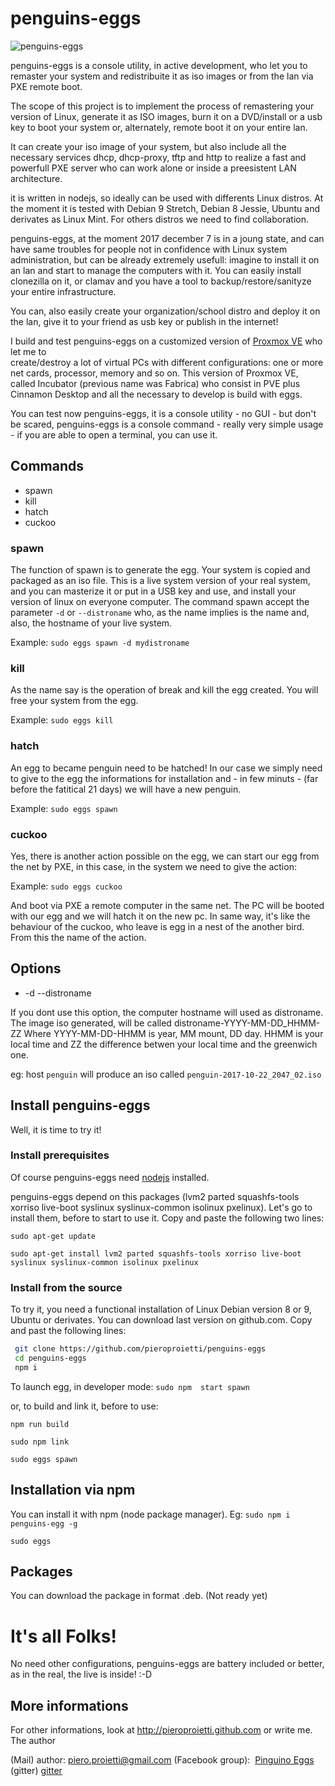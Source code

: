 # penguins-eggs

![penguins-eggs](https://github.com/pieroproietti/penguins-eggs/blob/master/src/assets/penguins-eggs.png?raw=true)

penguins-eggs is a console utility, in active development, who let you to
remaster your system and redistribuite it as iso images or from the lan via PXE
remote boot.

The scope of this project is to implement the process of remastering your
version of Linux, generate it as ISO images, burn it on a DVD/install or a usb
key to boot your system or, alternately, remote boot it on your entire lan.

It can create your iso image of your system, but also include all the necessary 
services dhcp, dhcp-proxy, tftp and http to realize a fast and powerfull PXE 
server who can work alone or inside a preesistent LAN architecture.

it is written in nodejs, so ideally can be used with differents Linux distros.
At the moment it is tested with Debian 9 Stretch, Debian 8 Jessie, Ubuntu and
derivates as Linux Mint. For others distros we need to find collaboration.

penguins-eggs, at the moment 2017 december 7 is in a joung state, and can have
same troubles for people not in confidence with Linux system administration, but
can be already extremely usefull: imagine to install it on an lan and start to
manage the computers with it. You can easily install clonezilla on it, or clamav
and you have a tool to backup/restore/sanityze your entire infrastructure.

You can, also easily create your organization/school distro and deploy it on the
lan, give it to your friend as usb key or publish in the internet!

I build and test penguins-eggs on a customized version of
[Proxmox VE](https://pve.proxmox.com/wiki/Main_Page) who let me to  
create/destroy a lot of virtual PCs with different configurations: one or more
net cards, processor, memory and so on. This version of Proxmox VE, called
Incubator (previous name was Fabrica) who consist in PVE plus Cinnamon Desktop
and all the necessary to develop is build with eggs.

You can test now penguins-eggs, it is a console utility - no GUI - but don't be
scared, penguins-eggs is a console command - really very simple usage - if you 
are able to open a terminal, you can use it.

## Commands
* spawn
* kill
* hatch
* cuckoo

### spawn
The function of spawn is to generate the egg. Your system is copied and packaged
as an iso file. This is a live system version of your real system, and you can
masterize it or put in a USB key and use, and install your version of linux on
everyone computer. The command spawn accept the parameter ```-d``` or
```--distroname``` who, as the name implies is the name and, also, the hostname
of your live system.

Example:
```sudo eggs spawn -d mydistroname```

### kill
As the name say is the operation of break and kill the egg created. You will
free your system from the egg.

Example: ```sudo eggs kill```

### hatch
An egg to became penguin need to be hatched! In our case we simply need to give
to the egg the informations for installation and - in few minuts - (far
  before the fatitical 21 days) we will have a new penguin.

Example:
```sudo eggs spawn```

### cuckoo
Yes, there is another action possible on the egg, we can start our egg from the
net by PXE, in this case, in the system we need to give the action:

Example:
```sudo eggs cuckoo```

And boot via PXE a remote computer in the same net. The PC will be booted with
our egg and we will hatch it on the new pc. In same way, it's like the behaviour
of the cuckoo, who leave is egg in a nest of the another bird. From this the name of
the action.

## Options
* -d --distroname <distroname>

If you dont use this option, the computer hostname will used as distroname.
The image iso generated, will be called distroname-YYYY-MM-DD_HHMM-ZZ
Where YYYY-MM-DD-HHMM is year, MM mount, DD day. HHMM is your local time and
ZZ the difference betwen your local time and the greenwich one.

eg: host ``penguin`` will produce an iso called ``penguin-2017-10-22_2047_02.iso``

## Install penguins-eggs
Well, it is time to try it!

### Install prerequisites
Of course penguins-eggs need [nodejs](https://nodejs.org/en/download/package-manager/) installed.

penguins-eggs depend on this packages (lvm2 parted squashfs-tools xorriso live-boot syslinux syslinux-common isolinux pxelinux).
Let's go to install them, before to start to use it. Copy and paste the following two lines:

```sudo apt-get update```

```sudo apt-get install lvm2 parted squashfs-tools xorriso live-boot syslinux syslinux-common isolinux pxelinux```

### Install from the source
To try it, you need a functional installation of Linux Debian version 8 or 9, Ubuntu or derivates.
You can download last version on github.com. Copy and past the following lines:

``` bash
 git clone https://github.com/pieroproietti/penguins-eggs
 cd penguins-eggs
 npm i
```
To launch egg, in developer mode:
 ```sudo npm  start spawn```
 
or, to build and link it, before to use:

```npm run build```

```sudo npm link```

```sudo eggs spawn```

## Installation via npm
You can install it with npm (node package manager). Eg:
```sudo npm i penguins-egg -g```

```sudo eggs```


## Packages
You can download the package in format .deb. (Not ready yet)

# It's all Folks!
No need other configurations, penguins-eggs are battery included or better, as in the real, the live is inside! :-D

## More informations
For other informations, look at http://pieroproietti.github.com or write me. The author

(Mail) author: piero.proietti@gmail.com
(Facebook group):  [Pinguino Eggs](https://www.facebook.com/groups/128861437762355/)
(gitter) [gitter](https://gitter.im/penguins-eggs/Lobby)
